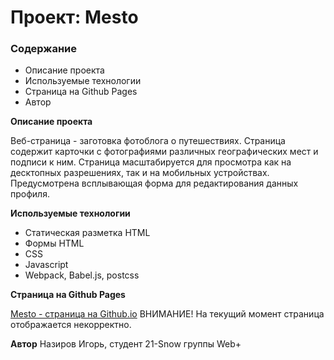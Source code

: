 # Проект: Mesto

### Содержание

- Описание проекта
- Используемые технологии
- Страница на Github Pages
- Автор

**Описание проекта**

Веб-страница - заготовка фотоблога о путешествиях.
Страница содержит карточки с фотографиями различных географических мест и подписи к ним.
Страница масштабируется для просмотра как на десктопных разрешениях, так и на мобильных устройствах.
Предусмотрена всплывающая форма для редактирования данных профиля.

**Используемые технологии**

- Статическая разметка HTML
- Формы HTML
- CSS
- Javascript
- Webpack, Babel.js, postcss

**Страница на Github Pages**

[Mesto - страница на Github.io](https://igornk.github.io/mesto-project/)
ВНИМАНИЕ! На текущий момент страница отображается некорректно.

**Автор**
Назиров Игорь, студент 21-Snow группы Web+
